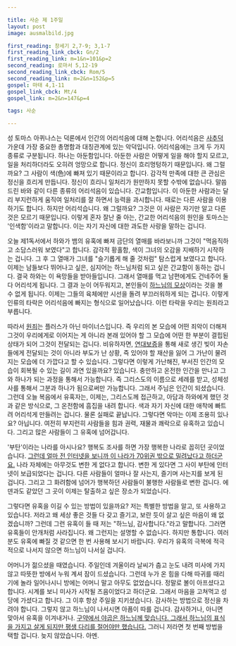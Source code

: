 ```yaml
---

title: 사순 제 1주일
layout: post 
image: ausmalbild.jpg

first_reading: 창세기 2,7-9; 3,1-7
first_reading_link_cbck: Gn/2
first_reading_link: m=1&n=101&p=2
second_reading: 로마서 5,12-19
second_reading_link_cbck: Rom/5
second_reading_link: m=2&n=152&p=5
gospel: 마태 4,1-11
gospel_link_cbck: Mt/4
gospel_link: m=2&n=147&p=4

tags: 사순

---
```


성 토마스 아퀴나스는 덕론에서 인간의 어리석음에 대해 논합니다.
어리석음은 <a href="https://maria.catholic.or.kr/dictionary/term/term_view.asp?ctxtIdNum=1432&keyword=%EC%82%AC%EC%B6%94%EB%8D%95&gubun=01">사추덕</a> 가운데
가장 중요한 총명함과 대칭관계에 있는 악덕입니다. 어리석음에는 크게 두 가지 종류로 구분됩니다. 하나는 아둔함입니다.
아둔한 사람은 어떻게 일을 해야 할지 모르고, 일을 처리하더라도 오히려 엉망으로 합니다. 정신이 흐리멍텅하기 때문입니다.
왜 그럴까요? 그 사람이 색(色)에 빠져 있기 때문이라고 합니다.
감각적 만족에 대한 큰 관심은 정신을 흐리게 만듭니다. 정신이 흐리니 일처리가 원만하지 못할 수밖에 없습니다.
말씀 드린 바와 같이 다른 종류의 어리석음이 있습니다. 간교함입니다. 이 아둔한 사람과는 달리 부지런하게 움직여 일처리를 잘 하면서 능력을 과시합니다.
때로는 다른 사람을 이용하기도 합니다. 하지만 어리석습니다. 왜 그럴까요? 그것은 이 사람은 자기만 알고 다른 것은 모르기 때문입니다.
이렇게 혼자 잘난 줄 아는, 간교한 어리석음의 원인을 토마스는 '인색함'이라고 말합니다. 이는 자기 자신에 대한 과도한 사랑을 말하는 겁니다.

오늘 제1독서에서 하와가 뱀의 유혹에 빠져 금단의 열매를 바라보니까 그것이 "먹음직하고 소담스러워 보였다"고 합니다.
감각적 황홀함, 색이 그녀의 오감을 지배하기 시작하는 겁니다. 그 후 그 열매가 그녀를 "슬기롭게 해 줄 것처럼" 탐스럽게 보였다고 합니다.
이제는 남들보다 뛰어나고 싶은, 심지어는 하느님처럼 되고 싶은 간교함이 동하는 겁니다.
결국 하와는 이 욕망들을 받아들입니다. 그래서 열매를 먹고 남편에게도 건네주어 둘 다 어리석게 됩니다. 그 결과 눈이 어두워지고, 본인들이 <a href="https://maria.catholic.or.kr/dictionary/term/term_view.asp?ctxtIdNum=3857&keyword=%EB%AA%A8%EC%83%81&gubun=01">하느님의 모상</a>이라는 것을 볼 수 없게 됩니다. 이제는 그들의 육체에만 시선을 돌려 부끄러워하게 되는 겁니다. 이렇게 인류의 타락은 어리석음에 빠지는 형식으로 일어났습니다. 이런 타락을 우리는 원죄라고 부릅니다.

따라서 <a href="https://maria.catholic.or.kr/dictionary/term/term_view.asp?ctxtIdNum=2667&keyword=%EC%9B%90%EC%A3%84&gubun=01">원죄</a>는 플러스가 아닌 마이너스입니다. 즉 우리의 본 모습에 어떤 죄악이 더해져 그것이 우리에게로 이어지는 게 아니라 본래 있어야 할 그 모습에 어떤 한 부분이 결핍된 상태가 되어
그것이 전달되는 겁니다. 비유하자면, <a href="https://www.easylaw.go.kr/CSP/CnpClsMain.laf?csmSeq=1209&ccfNo=5&cciNo=1&cnpClsNo=1">연대보증</a>을 통해 새로 생긴 빚이 자손들에게 전달되는 것이 아니라 부도가 난 상황,
즉 있어야 할 재산을 잃어 그 가난이 물려지는 모습에 더 가깝다고 할 수 있습니다. 그렇다면 이렇게 가난해진,
부서진 인간의 모습이 회복될 수 있는 길이 과연 있을까요? 있습니다. 충만하고 온전한 인간을 만나고 그와 하나가 되는 과정을 통해서 가능합니다.
즉 그리스도의 이름으로 세례를 받고, 성체성사를 통해서 그분과 하나가 됨으로써만 가능합니다. 그래서 주님은 인간이 되셨습니다.
그런데 오늘 복음에서 유혹자는, 이제는, 그리스도께 접근하고, 아담과 하와에게 했던 것과 같은 방식으로, 그 온전함에 흠집을 내려 합니다.
색과 자기 자신에 대한 애착에 빠트려 어리석게 만들려는 겁니다. 물론 실패로 끝납니다. 그렇다면 악마는 이제 조용히 있나요? 아닙니다.
여전히 부지런히 사람들을 힘과 권력, 재물과 쾌락으로 유혹하고 있습니다. 그리고 많은 사람들이 그 유혹에 넘어갑니다.

'부탄'이라는 나라를 아시나요? 행복도 조사를 하면 가장 행복한 나라로 꼽히던 곳이었습니다. <a href="https://news.koreadaily.com/2022/06/05/society/opinion/20220605154904763.html">그런데 얼마 전 인터넷을 보니까 이 나라가 70위권 밖으로 밀려났다고 하더군요.</a>
나라 자체에는 아무것도 변한 게 없다고 합니다. 변한 게 있다면 그 사이 부탄에 인터넷이 보급되었다는 겁니다. 다른 사람들이 얼마나 잘 사는지, 즐기며 사는지를 보게 된 겁니다.
그리고 그 화려함에 넘어가 행복하던 사람들이 불행한 사람들로 변한 겁니다. 에덴과도 같았던 그 곳이 이제는 탈출하고 싶은 장소가 되었습니다.

그렇다면 유혹을 이길 수 있는 방법이 있을까요? 저는 특별한 방법을 알고, 또 사용하고 있습니다. 저라고 왜 세상 좋은 것들 다 갖고 즐기고, 보란 듯이 살고 싶은 마음이 왜 없겠습니까?
그런데 그런 유혹이 들 때 저는 "하느님, 감사합니다."라고 말합니다. 그러면 유혹들이 안개처럼 사라집니다. 왜 그런지는 설명할 수 없습니다. 하지만 통합니다.
여러분도 유혹에 빠질 것 같으면 한 번 사용해 보시기 바랍니다. 우리가 유혹의 극복에 적극적으로 나서지 않으면 하느님이 나서실 겁니다.

어머니가 젊으셨을 때였습니다. 주일인데 겨울이라 날씨가 춥고 눈도 내려 미사에 가지 않고 따뜻한 방에서 누워 계셔 잠이 드셨습니다.
그런데 누가 온 힘을 다해 따귀를 때리기에 놀라 일어나시니 방에는 어머니 말고 아무도 없었습니다. 정말로 볼이 아프셨다고 합니다.
시계를 보니 미사가 시작될 즈음이었다고 하더군요. 그래서 마음을 고쳐먹고 성당에 가셨다고 합니다. 그 이후 항상 주일을 지키셨습니다.
감사하는 방법으로 정신을 차려야 합니다. 그렇지 않고 하느님이 나서시면 아픔이 따를 겁니다. 감사하거나, 아니면 맞아서 유혹을 이겨내거나.
<a href="https://maria.catholic.or.kr/dictionary/term/term_view.asp?ctxtIdNum=2856&keyword=%EC%94%A8%EB%A6%84&gubun=01">구약에서 야곱은 하느님께 맞습니다. 그래서 하느님의 표식을 가지고 살게 되지만 평생 다리를 절어야만 했습니다.</a>
그러니 저라면 첫 번째 방법을 택할 겁니다. 늦지 않았습니다. 아멘.
